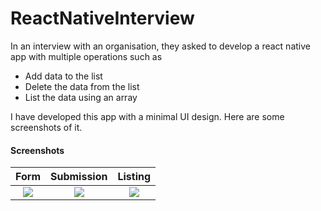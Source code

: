 # ReactNativeInterview

In an interview with an organisation, they asked to develop a react native app with multiple operations such as
- Add data to the list
- Delete the data from the list
- List the data using an array

I have developed this app with a minimal UI design. Here are some screenshots of it.

#### Screenshots

Form                       | Submission                | Listing
:-------------------------:|:-------------------------:|:-------------------------:
![](https://github.com/kishanbarmawala/ReactNativeInterview/edit/main/screenshots/ss-1.png)  |  ![](https://github.com/kishanbarmawala/ReactNativeInterview/edit/main/screenshots/ss-2.png)  |  ![](https://github.com/kishanbarmawala/ReactNativeInterview/edit/main/screenshots/ss-3.png)
